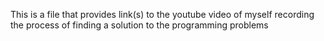 This is a file that provides link(s) to the youtube video of myself recording the process of finding a solution to the programming problems
